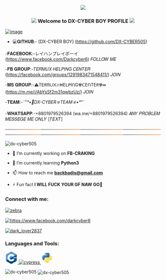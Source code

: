 

<p align="center"><img src="https://img.shields.io/badge/MADE%20IN BANGLADESHI-SPAMMAR AND PROGRAMMER-green?colorA=%23ff0000&colorB=%23017e40&style=flat-square">
 
<h3 align="center">
  <img src="https://emoji.discord.st/emojis/768b108d-274f-4f44-a634-8477b16efce7.gif" width="25">
    Welcome to DX-CYBER BOY PROFILE 
  <img src="https://emoji.discord.st/emojis/768b108d-274f-4f44-a634-8477b16efce7.gif" width="25">
</h3>

[![image](https://www.linkpicture.com/q/SGVhack18_8.gif)](https://www.linkpicture.com/view.php?img=LPic63517e6c7db07780390008)

- 💻𝐆𝐈𝐓𝐇𝐔𝐁:- [DX-CYBER BOY] (https://github.com/DX-CYBER505) 


 -𝐅𝐀𝐂𝐄𝐁𝐎𝐎𝐊:-レイハンプレイボーイ (https://www.facebook.com/Darkcyber6) 𝐹𝑂𝐿𝐿𝑂𝑊 𝑀𝐸 
 
 -𝐅𝐁 𝐆𝐑𝐎𝐔𝐏:-𝑇𝐸𝑅𝑀𝑈𝑋 𝐻𝐸𝐿𝑃𝐼𝑁𝐺 𝐶𝐸𝑁𝑇𝐸𝑅 (https://facebook.com/groups/1291983471548411/) 𝐽𝑂𝐼𝑁
 
 -𝐌𝐒 𝐆𝐑𝐎𝐔𝐏:-⚠️TEᖇᗰᑌ᙭🔥ᕼEᒪᑭIᑎG☢️ᑕEᑎTEᖇ☢️⇻ (https://m.me/j/AbYsSf2m31qwbzUz/) 𝐽𝑂𝐼𝑁
 
 -𝐓𝐄𝐀𝐌:-˜”*°•🔰DX-CYBER☣️TEAM☣️•°*”˜ 
 
 -𝐖𝐇𝐀𝐓𝐒𝐀𝐏𝐏:-+8801979526394 (wa.me/+8801979526394) 𝐴𝑁𝑌 𝑃𝑅𝑂𝐵𝐿𝐸𝑀 𝑀𝐸𝑆𝑆𝐸𝐺𝐸 𝑀𝐸 𝑂𝑁𝐿𝑌 [𝑇𝐸𝑋𝑇]

<img align="center" alt="line" src="https://github.com/DalpatRathore/dalpatrathore/blob/main/assets/images/line-2.svg">

 


 

<img align="center" alt="line" src="https://github.com/DalpatRathore/dalpatrathore/blob/main/assets/images/line-2.svg">

 

<p align="left"> <img src="https://komarev.com/ghpvc/?username=dx-cyber505&label=Profile%20views&color=0e75b6&style=flat" alt="dx-cyber505" /> </p>

- 🔭 I’m currently working on **FB-CRAKING**

- 🌱 I’m currently learning **Python3**

- 📫 How to reach me **backbadis@gmail.com**

- ⚡ Fun fact **I WILL FUCK YOUR GF NAW GO🤧**

<h3 align="left">Connect with me:</h3>

<p align="left">

<a href="https://twitter.com/zebra" target="blank"><img align="center" src="https://raw.githubusercontent.com/rahuldkjain/github-profile-readme-generator/master/src/images/icons/Social/twitter.svg" alt="zebra" height="30" width="40" /></a>

<a href="https://fb.com/https://www.facebook.com/darkcyber6" target="blank"><img align="center" src="https://raw.githubusercontent.com/rahuldkjain/github-profile-readme-generator/master/src/images/icons/Social/facebook.svg" alt="https://www.facebook.com/darkcyber6" height="30" width="40" /></a>

<a href="https://instagram.com/dark_lover2837" target="blank"><img align="center" src="https://raw.githubusercontent.com/rahuldkjain/github-profile-readme-generator/master/src/images/icons/Social/instagram.svg" alt="dark_lover2837" height="30" width="40" /></a>

</p>

<h3 align="left">Languages and Tools:</h3>

<p align="left"> <a href="https://www.w3schools.com/cpp/" target="_blank" rel="noreferrer"> <img src="https://raw.githubusercontent.com/devicons/devicon/master/icons/cplusplus/cplusplus-original.svg" alt="cplusplus" width="40" height="40"/> </a> <a href="https://www.cypress.io" target="_blank" rel="noreferrer"> <img src="https://raw.githubusercontent.com/simple-icons/simple-icons/6e46ec1fc23b60c8fd0d2f2ff46db82e16dbd75f/icons/cypress.svg" alt="cypress" width="40" height="40"/> </a> <a href="https://www.python.org" target="_blank" rel="noreferrer"> <img src="https://raw.githubusercontent.com/devicons/devicon/master/icons/python/python-original.svg" alt="python" width="40" height="40"/> </a> </p>

<p><img align="left" src="https://github-readme-stats.vercel.app/api/top-langs?username=dx-cyber505&show_icons=true&locale=en&layout=compact" alt="dx-cyber505" /></p>

<p>&nbsp;<img align="center" src="https://github-readme-stats.vercel.app/api?username=dx-cyber505&show_icons=true&locale=en" alt="dx-cyber505" /></p>


 

 

 

 




























